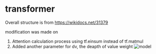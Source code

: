 # transformer
Overall structure is from https://wikidocs.net/31379

modification was made on 
1. Attention calculation process using tf.einsum instead of tf.matmul
2. Added another parameter for dv, the deapth of value weight
![model](https://user-images.githubusercontent.com/78391621/166668013-c288ce2a-e799-4dd1-a62b-6fa3aa935f89.png)
